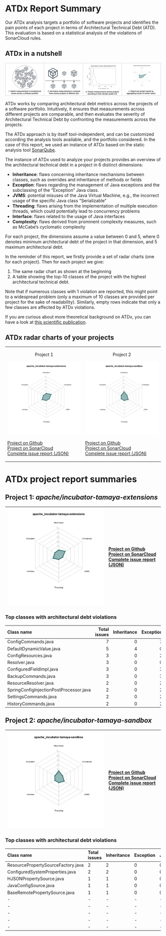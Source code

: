 # ATDx Report Summary
Our ATDx analysis targets a portfolio of software projects and identifies the pain points of each project in terms of Architectural Technical Debt (ATD). This evaluation is based on a statistical analysis of the violations of SonarCloud rules.

## ATDx in a nutshell
![ATDx in a nutshell](https://raw.githubusercontent.com/S2-group/ATDx_reports/master/plots/atdx_in_a_nutshell.jpg)

ATDx works by comparing architectural debt metrics across the projects of a software portfolio. Intuitively, it ensures that measurements across different projects are comparable, and then evaluates the severity of Architectural Technical Debt by confronting the measurements across the projects.

The ATDx approach is by itself tool-independent, and can be customized according the analysis tools available, and the portfolio considered.
In the case of this report, we used an instance of ATDx based on the static analysis tool [SonarQube](https://www.sonarqube.org/).

The instance of ATDx used to analyze your projects provides an overview of the architectural technical debt in a project in 6 distinct dimensions:
* **Inheritance**: flaws concerning inheritance mechanisms between classes, such as overrides and inheritance of methods or fields
* **Exception**: flaws regarding the management of Java exceptions and the subclassing of the “Exception” Java class.
* **JVMS**: potential misuses of the Java Virtual Machine, e.g., the incorrect usage of the specific Java class “Serializable”
* **Threading**: flaws arising from the implementation of multiple execution threads, which could potentially lead to concurrency problems
* **Interface**: flaws related to the usage of Java interfaces
* **Complexity**: flaws derived from prominent complexity measures, such as McCabe’s cyclomatic complexity

For each project, the dimensions assume a value between 0 and 5, where 0 denotes minimum architectural debt of the project in that dimension, and 5 maximum architectural debt.

In the reminder of this report, we firstly provide a set of radar charts (one for each project). Then for each project we give:
1. The same radar chart as shown at the beginning
2. A table showing the top-10 classes of the project with the highest architectural technical debt.

Note that if numerous classes with 1 violation are reported, this might point to a widespread problem (only a maximum of 10 classes are provided per project for the sake of readability). Similarly, empty rows indicate that only a few classes are affected by ATDx violations.

If you are curious about more theoretical background on ATDx, you can have a look at [this scientific publication](https://robertoverdecchia.github.io/papers/ENASE_2020.pdf).

## ATDx radar charts of your projects
|||
|-|-|
|<p align="center">Project 1</p><img src="https://github.com/S2-group/ATDx_reports/blob/master/plots/apache_incubator-tamaya-extensions.jpg"/> <p style="text-align:left">[Project on Github](https://github.com/apache/incubator-tamaya-extensions) <br> [Project on SonarCloud ](https://sonarcloud.io/dashboard?id=apache_incubator-tamaya-extensions) <br> [Complete issue report (JSON)](https://github.com/S2-group/ATDx_reports/blob/master/jsons/apache_incubator-tamaya-extensions.json)</p>|<p align="center">Project 2</p><img src="https://github.com/S2-group/ATDx_reports/blob/master/plots/apache_incubator-tamaya-sandbox.jpg"/> <p style="text-align:left">[Project on Github](https://github.com/apache/incubator-tamaya-sandbox) <br> [Project on SonarCloud ](https://sonarcloud.io/dashboard?id=apache_incubator-tamaya-sandbox) <br> [Complete issue report (JSON)](https://github.com/S2-group/ATDx_reports/blob/master/jsons/apache_incubator-tamaya-sandbox.json)</p>
# ATDx project report summaries
## Project 1: _apache/incubator-tamaya-extensions_
|<img src="https://github.com/S2-group/ATDx_reports/blob/master/plots/apache_incubator-tamaya-extensions.jpg"/>|<p style="text-align:left">[Project on Github](https://github.com/apache/incubator-tamaya-extensions) <br> [Project on SonarCloud ](https://sonarcloud.io/dashboard?id=apache_incubator-tamaya-extensions) <br> [Complete issue report (JSON)](https://github.com/S2-group/ATDx_reports/blob/master/jsons/apache_incubator-tamaya-extensions.json)</p>
|-|-|
### Top classes with architectural debt violations
| Class name                              |   Total issues |   Inheritance |   Exception |   JVMS |   Interface |   Threading |   Complexity | Fully qualified class name                                                                                |
|:----------------------------------------|---------------:|--------------:|------------:|-------:|------------:|------------:|-------------:|:----------------------------------------------------------------------------------------------------------|
| ConfigCommands.java                     |              7 |             0 |           7 |      0 |           0 |           0 |            0 | modules/osgi/common/src/main/java/org/apache/tamaya/osgi/commands/ConfigCommands.java                     |
| DefaultDynamicValue.java                |              5 |             4 |           0 |      0 |           1 |           0 |            0 | modules/injection/standalone/src/main/java/org/apache/tamaya/inject/internal/DefaultDynamicValue.java     |
| ConfigResources.java                    |              3 |             0 |           2 |      0 |           1 |           0 |            0 | modules/resources/src/main/java/org/apache/tamaya/resource/ConfigResources.java                           |
| Resolver.java                           |              3 |             0 |           0 |      0 |           3 |           0 |            0 | modules/resolver/src/main/java/org/apache/tamaya/resolver/Resolver.java                                   |
| ConfiguredFieldImpl.java                |              3 |             0 |           3 |      0 |           0 |           0 |            0 | modules/injection/standalone/src/main/java/org/apache/tamaya/inject/internal/ConfiguredFieldImpl.java     |
| BackupCommands.java                     |              3 |             0 |           3 |      0 |           0 |           0 |            0 | modules/osgi/common/src/main/java/org/apache/tamaya/osgi/commands/BackupCommands.java                     |
| ResourceResolver.java                   |              2 |             0 |           2 |      0 |           0 |           0 |            0 | modules/resources/src/main/java/org/apache/tamaya/resource/ResourceResolver.java                          |
| SpringConfigInjectionPostProcessor.java |              2 |             0 |           2 |      0 |           0 |           0 |            0 | modules/spring/src/main/java/org/apache/tamaya/integration/spring/SpringConfigInjectionPostProcessor.java |
| SettingsCommands.java                   |              2 |             0 |           2 |      0 |           0 |           0 |            0 | modules/osgi/gogo-shell/src/main/java/org/apache/tamaya/gogo/shell/SettingsCommands.java                  |
| HistoryCommands.java                    |              2 |             0 |           2 |      0 |           0 |           0 |            0 | modules/osgi/gogo-shell/src/main/java/org/apache/tamaya/gogo/shell/HistoryCommands.java                   |

## Project 2: _apache/incubator-tamaya-sandbox_
|<img src="https://github.com/S2-group/ATDx_reports/blob/master/plots/apache_incubator-tamaya-sandbox.jpg"/>|<p style="text-align:left">[Project on Github](https://github.com/apache/incubator-tamaya-sandbox) <br> [Project on SonarCloud ](https://sonarcloud.io/dashboard?id=apache_incubator-tamaya-sandbox) <br> [Complete issue report (JSON)](https://github.com/S2-group/ATDx_reports/blob/master/jsons/apache_incubator-tamaya-sandbox.json)</p>
|-|-|
### Top classes with architectural debt violations
| Class name                         | Total issues   | Inheritance   | Exception   | JVMS   | Interface   | Threading   | Complexity   | Fully qualified class name                                                                                |
|:-----------------------------------|:---------------|:--------------|:------------|:-------|:------------|:------------|:-------------|:----------------------------------------------------------------------------------------------------------|
| ResourcePropertySourceFactory.java | 2              | 2             | 0           | 0      | 0           | 0           | 0            | metamodel/src/main/java/org/apache/tamaya/metamodel/internal/factories/ResourcePropertySourceFactory.java |
| ConfiguredSystemProperties.java    | 2              | 2             | 0           | 0      | 0           | 0           | 0            | configured-sysprops/src/main/java/org/apache/tamaya/sysprops/ConfiguredSystemProperties.java              |
| HJSONPropertySource.java           | 1              | 1             | 0           | 0      | 0           | 0           | 0            | hjson/src/main/java/org/apache/tamaya/hjson/HJSONPropertySource.java                                      |
| JavaConfigSource.java              | 1              | 1             | 0           | 0      | 0           | 0           | 0            | configjsr/src/main/java/org/apache/tamaya/jsr382/JavaConfigSource.java                                    |
| BaseRemotePropertySource.java      | 1              | 1             | 0           | 0      | 0           | 0           | 0            | remote/src/main/java/org/apache/tamaya/remote/BaseRemotePropertySource.java                               |
| -                                  | -              | -             | -           | -      | -           | -           | -            | -                                                                                                         |
| -                                  | -              | -             | -           | -      | -           | -           | -            | -                                                                                                         |
| -                                  | -              | -             | -           | -      | -           | -           | -            | -                                                                                                         |
| -                                  | -              | -             | -           | -      | -           | -           | -            | -                                                                                                         |
| -                                  | -              | -             | -           | -      | -           | -           | -            | -                                                                                                         |

